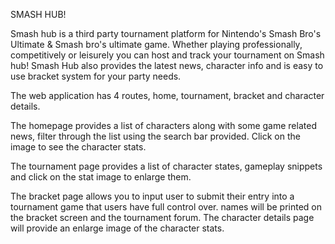 SMASH HUB!

Smash hub is a third party tournament platform for Nintendo's Smash Bro's Ultimate &
Smash bro's ultimate game. Whether playing professionally, competitively or leisurely you can host and track your tournament on Smash hub! 
Smash Hub also provides the latest news, character info and is easy to use bracket system for your party needs.

The web application has 4 routes, home, tournament, bracket and character details.

The homepage provides a list of characters along with some game related news, filter through the list using the
search bar provided. Click on the image to see the character stats.

The tournament page provides a list of character states, gameplay snippets and click on the stat image to enlarge them.

The bracket page allows you to input user to submit their entry into a tournament game that users
have full control over. names will be printed on the bracket screen and the tournament forum.
The character details page will provide an enlarge image of the character stats.